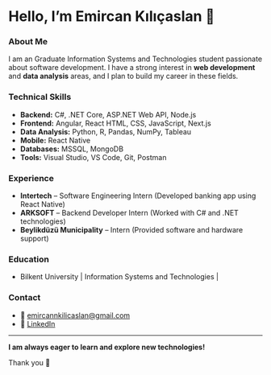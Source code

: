 # Hello, I’m Emircan Kılıçaslan 👋

### About Me
I am an Graduate Information Systems and Technologies student passionate about software development. I have a strong interest in **web development** and **data analysis** areas, and I plan to build my career in these fields.

### Technical Skills
- **Backend:** C#, .NET Core, ASP.NET Web API, Node.js
- **Frontend:** Angular, React HTML, CSS, JavaScript, Next.js
- **Data Analysis:** Python, R, Pandas, NumPy, Tableau 
- **Mobile:** React Native 
- **Databases:** MSSQL, MongoDB 
- **Tools:** Visual Studio, VS Code, Git, Postman  

### Experience
- **Intertech** – Software Engineering Intern (Developed banking app using React Native)  
- **ARKSOFT** – Backend Developer Intern (Worked with C# and .NET technologies)  
- **Beylikdüzü Municipality** – Intern (Provided software and hardware support)  

### Education
- Bilkent University | Information Systems and Technologies | 

### Contact
- 📧 emircannkilicaslan@gmail.com  
- 🔗 [LinkedIn](https://www.linkedin.com/in/emircan-kılıçaslan)

---

**I am always eager to learn and explore new technologies!**

Thank you 🙏


